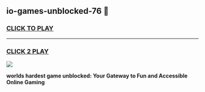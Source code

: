 
## io-games-unblocked-76 👋
<h3>
<a href="https://premium.freeplayer.one?title=io-games-unblocked-76&ref=14F">CLICK TO PLAY</a></h3>
<hr>

<h3>
<a href="https://premium.freeplayer.one?title=io-games-unblocked-76&ref=14F">CLICK 2 PLAY</a>
  
</h3>

<a href="https://premium.freeplayer.one?title=io-games-unblocked-76&ref=12F/"><img src="https://clearcache.store/games.png"></a>


**worlds hardest game unblocked: Your Gateway to Fun and Accessible Online Gaming**
